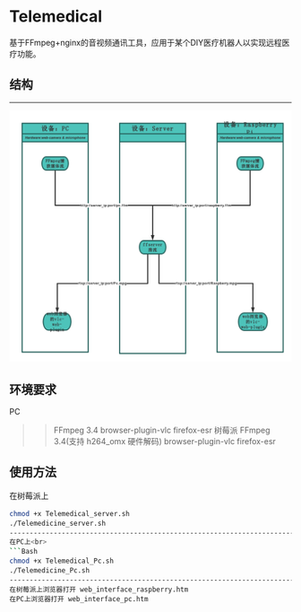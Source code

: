 # Telemedical
基于FFmpeg+nginx的音视频通讯工具，应用于某个DIY医疗机器人以实现远程医疗功能。
## 结构
--------------------------------------------------------------------------
![image](https://github.com/zengyuxiu/Telemedical/blob/master/pic/structure.png)
## 环境要求
PC
>>FFmpeg 3.4
>>browser-plugin-vlc
>>firefox-esr 
树莓派
>>FFmpeg 3.4(支持 h264_omx 硬件解码)
>>browser-plugin-vlc
>>firefox-esr 
## 使用方法
在树莓派上<br>
```Bash
chmod +x Telemedical_server.sh
./Telemedicine_server.sh
--------------------------------------------------------------------------
在PC上<br>
```Bash
chmod +x Telemedical_Pc.sh
./Telemedicine_Pc.sh
--------------------------------------------------------------------------
在树莓派上浏览器打开 web_interface_raspberry.htm
在PC上浏览器打开 web_interface_pc.htm
